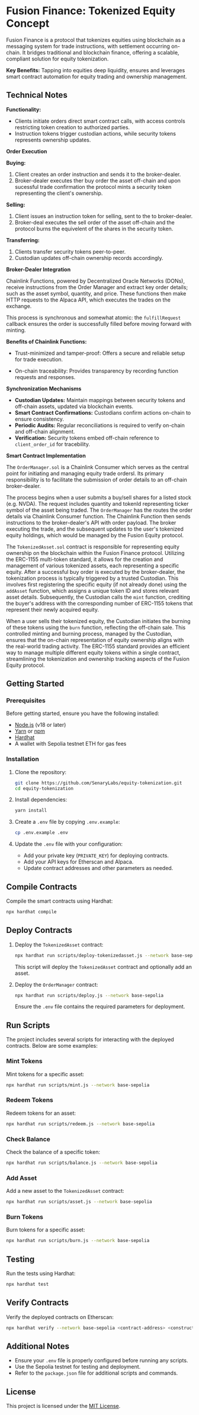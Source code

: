 # Fusion Finance: Tokenized Equity Concept

Fusion Finance is a protocol that tokenizes equities using blockchain as a messaging system for trade instructions, with settlement occurring on-chain. It bridges traditional and blockchain finance, offering a scalable, compliant solution for equity tokenization.

**Key Benefits:** Tapping into equities deep liquidity, ensures  and leverages smart contract automation for equity trading and ownership management.

## Technical Notes

**Functionality:**

* Clients initiate orders direct smart contract calls, with access controls restricting token creation to authorized parties.
* Instruction tokens trigger custodian actions, while security tokens represents ownership updates.

**Order Execution**

**Buying:**

1.  Client creates an order instruction and sends it to the broker-dealer.
2.  Broker-dealer executes ther buy order the asset off-chain and upon sucessful trade confirmation the protocol mints a security token representing the client's ownership.

**Selling:**

1.  Client issues an instruction token for selling, sent to the to broker-dealer.
2.  Broker-deal executes the sell order of the asset off-chain and the protocol burns the equivelent of the shares in the security token.

**Transferring:**

1.  Clients transfer security tokens peer-to-peer.
2.  Custodian updates off-chain ownership records accordingly.

**Broker-Dealer Integration**

Chainlink Functions, powered by Decentralized Oracle Networks (DONs), receive instructions from the Order Manager and extract key order details; such as the asset symbol, quantity, and price. These functions then make HTTP requests to the Alpaca API, which executes the trades on the exchange.

This process is synchronous and somewhat atomic: the `fulfillRequest` callback ensures the order is successfully filled before moving forward with minting.

**Benefits of Chainlink Functions:**

   - Trust-minimized and tamper-proof: Offers a secure and reliable setup for trade execution.

   - On-chain traceability: Provides transparency by recording function requests and responses.


**Synchronization Mechanisms**

* **Custodian Updates:** Maintain mappings between security tokens and off-chain assets, updated via blockchain events.
* **Smart Contract Confirmations:** Custodians confirm actions on-chain to ensure consistency.
* **Periodic Audits:** Regular reconciliations is required to verify on-chain and off-chain alignment.
* **Verification:** Security tokens embed off-chain reference to `client_order_id` for tracebility.

**Smart Contract Implementation**

The `OrderManager.sol` is a Chainlink Consumer which serves as the central point for initiating and managing equity trade ordersl. Its primary responsibility is to facilitate the submission of order details to an off-chain broker-dealer. 

The process begins when a user submits a buy/sell shares for a listed stock (e.g. NVDA). The request includes quantity and tokenId representing ticker symbol of the asset being traded. The `OrderManager` has the routes the order details via Chainlink Consumer function. The Chainlink Function then sends instructions to the broker-dealer's API with order payload. The broker executing the trade, and the subsequent updates to the user's tokenized equity holdings, which would be managed by the Fusion Equity protocol.

The `TokenizedAsset.sol` contract is responsible for representing equity ownership on the blockchain within the Fusion Finance protocol. Utilizing the ERC-1155 multi-token standard, it allows for the creation and management of various tokenized assets, each representing a specific equity. After a successful buy order is executed by the broker-dealer, the tokenization process is typically triggered by a trusted Custodian. This involves first registering the specific equity (if not already done) using the `addAsset` function, which assigns a unique token ID and stores relevant asset details. Subsequently, the Custodian calls the `mint` function, crediting the buyer's address with the corresponding number of ERC-1155 tokens that represent their newly acquired equity.

When a user sells their tokenized equity, the Custodian initiates the burning of these tokens using the `burn` function, reflecting the off-chain sale. This controlled minting and burning process, managed by the Custodian, ensures that the on-chain representation of equity ownership aligns with the real-world trading activity. The ERC-1155 standard provides an efficient way to manage multiple different equity tokens within a single contract, streamlining the tokenization and ownership tracking aspects of the Fusion Equity protocol.

## Getting Started

### Prerequisites

Before getting started, ensure you have the following installed:

- [Node.js](https://nodejs.org/) (v18 or later)
- [Yarn](https://yarnpkg.com/) or [npm](https://www.npmjs.com/)
- [Hardhat](https://hardhat.org/)
- A wallet with Sepolia testnet ETH for gas fees

### Installation

1. Clone the repository:

   ```bash
   git clone https://github.com/SenaryLabs/equity-tokenization.git
   cd equity-tokenization
   ```

2. Install dependencies:

   ```bash
   yarn install
   ```

3. Create a `.env` file by copying `.env.example`:

   ```bash
   cp .env.example .env
   ```

4. Update the `.env` file with your configuration:

   - Add your private key (`PRIVATE_KEY`) for deploying contracts.
   - Add your API keys for Etherscan and Alpaca.
   - Update contract addresses and other parameters as needed.

## Compile Contracts

Compile the smart contracts using Hardhat:

```bash
npx hardhat compile
```

## Deploy Contracts

1. Deploy the `TokenizedAsset` contract:

   ```bash
   npx hardhat run scripts/deploy-tokenizedasset.js --network base-sepolia
   ```

   This script will deploy the `TokenizedAsset` contract and optionally add an asset.

2. Deploy the `OrderManager` contract:

   ```bash
   npx hardhat run scripts/deploy.js --network base-sepolia
   ```

   Ensure the `.env` file contains the required parameters for deployment.

## Run Scripts

The project includes several scripts for interacting with the deployed contracts. Below are some examples:

### Mint Tokens

Mint tokens for a specific asset:

```bash
npx hardhat run scripts/mint.js --network base-sepolia
```

### Redeem Tokens

Redeem tokens for an asset:

```bash
npx hardhat run scripts/redeem.js --network base-sepolia
```

### Check Balance

Check the balance of a specific token:

```bash
npx hardhat run scripts/balance.js --network base-sepolia
```

### Add Asset

Add a new asset to the `TokenizedAsset` contract:

```bash
npx hardhat run scripts/asset.js --network base-sepolia
```

### Burn Tokens

Burn tokens for a specific asset:

```bash
npx hardhat run scripts/burn.js --network base-sepolia
```

## Testing

Run the tests using Hardhat:

```bash
npx hardhat test
```

## Verify Contracts

Verify the deployed contracts on Etherscan:

```bash
npx hardhat verify --network base-sepolia <contract-address> <constructor-arguments>
```

## Additional Notes

- Ensure your `.env` file is properly configured before running any scripts.
- Use the Sepolia testnet for testing and deployment.
- Refer to the `package.json` file for additional scripts and commands.



## License

This project is licensed under the [MIT License](LICENSE).